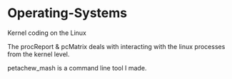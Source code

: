 # Operating-Systems
Kernel coding on the Linux

The procReport & pcMatrix deals with interacting with the linux processes from the kernel level.

petachew_mash is a command line tool I made.
